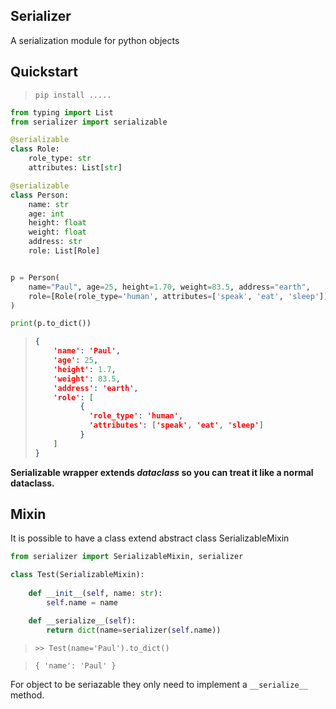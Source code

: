 ## Serializer

A serialization module for python objects

## Quickstart

> `pip install .....`


```python
from typing import List
from serializer import serializable

@serializable
class Role:
    role_type: str
    attributes: List[str]

@serializable
class Person:
    name: str
    age: int
    height: float
    weight: float
    address: str
    role: List[Role]


p = Person(
    name="Paul", age=25, height=1.70, weight=83.5, address="earth",
    role=[Role(role_type='human', attributes=['speak', 'eat', 'sleep'])]
)

print(p.to_dict())
```

> ```json
> {
>     'name': 'Paul', 
>     'age': 25, 
>     'height': 1.7,
>     'weight': 83.5, 
>     'address': 'earth', 
>     'role': [
>           {
>             'role_type': 'human',
>             'attributes': ['speak', 'eat', 'sleep']
>           }
>     ]
> }
>```


**Serializable wrapper extends *dataclass* so you can treat it like a normal dataclass.**


## Mixin

It is possible to have a class extend abstract class SerializableMixin

```python
from serializer import SerializableMixin, serializer

class Test(SerializableMixin):
    
    def __init__(self, name: str):
        self.name = name

    def __serialize__(self):
        return dict(name=serializer(self.name))
```

> `>> Test(name='Paul').to_dict()`

> `{ 'name': 'Paul' } `

For object to be seriazable they only need to implement a `__serialize__` method.